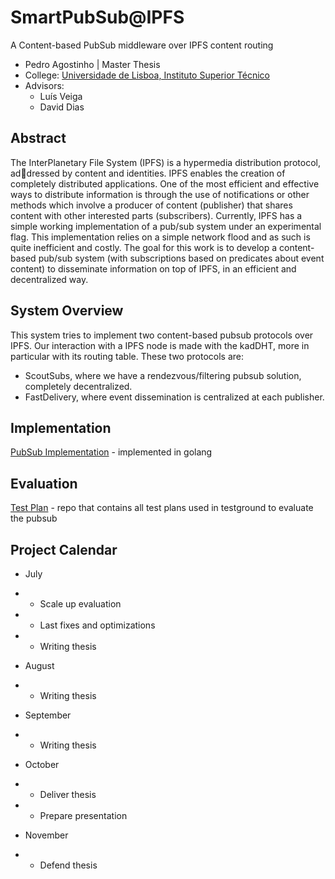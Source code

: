 # SmartPubSub@IPFS
A Content-based PubSub middleware over IPFS content routing

- Pedro Agostinho | Master Thesis
- College: [Universidade de Lisboa, Instituto Superior Técnico](https://tecnico.ulisboa.pt)
- Advisors: 
  - Luís Veiga
  - David Dias

## Abstract
The InterPlanetary File System (IPFS) is a hypermedia distribution protocol, addressed by content and identities. IPFS enables the creation of completely distributed applications. One of the most efficient and effective ways to distribute information is through the use of notifications or other methods which involve a producer of content (publisher) that shares content with other interested parts (subscribers). Currently, IPFS has a simple working implementation of a pub/sub system under an experimental flag. This implementation relies on a simple network flood and as such is quite inefficient and costly. The goal for this work is to develop a content-based pub/sub system (with subscriptions based on predicates about event content) to disseminate information on top of
IPFS, in an efficient and decentralized way.

## System Overview
This system tries to implement two content-based pubsub protocols over IPFS. Our interaction with a IPFS node is made with the kadDHT, more in particular with its routing table. These two protocols are:
- ScoutSubs, where we have a rendezvous/filtering pubsub solution, completely decentralized.
- FastDelivery, where event dissemination is centralized at each publisher.

## Implementation
[PubSub Implementation](https://github.com/pedroaston/contentpubsub) - implemented in golang

## Evaluation
[Test Plan](https://github.com/pedroaston/contentps-test) - repo that contains all test plans used in testground to evaluate the pubsub

## Project Calendar
- July 
- - Scale up evaluation 
- - Last fixes and optimizations
- - Writing thesis

- August 
- - Writing thesis

- September
- - Writing thesis

- October
- - Deliver thesis
- - Prepare presentation

- November
- - Defend thesis